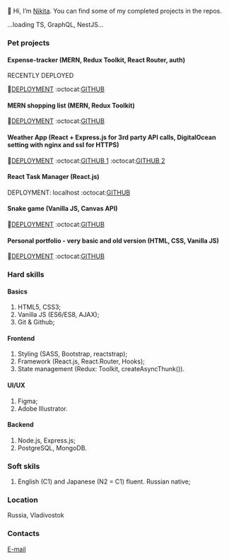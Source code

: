 👋 Hi, I’m [Nikita](https://github.com/thatkit). You can find some of my completed projects in the repos.

...loading TS, GraphQL, NestJS...


### Pet projects
#### Expense-tracker (**MERN**, **Redux Toolkit**, **React Router**, **auth**)

RECENTLY DEPLOYED

:rocket:[DEPLOYMENT](https://xpense-tracker-1.herokuapp.com/) :octocat:[GITHUB](https://github.com/thatkit/xpense-tracker)

#### MERN shopping list (**MERN**, **Redux Toolkit**)

:rocket:[DEPLOYMENT](https://fast-chamber-32404.herokuapp.com/) :octocat:[GITHUB](https://github.com/thatkit/mern-shopping-list)

#### Weather App (**React** + **Express.js** for 3rd party API calls, **DigitalOcean setting with nginx and ssl for HTTPS**)

:rocket:[DEPLOYMENT](https://www.weather-for-coordinates.xyz/) :octocat:[GITHUB 1](https://github.com/thatkit/weather-app-1) :octocat:[GITHUB 2](https://github.com/thatkit/weather-app-1-prod)

#### React Task Manager (**React.js**)

DEPLOYMENT: localhost
:octocat:[GITHUB](https://github.com/thatkit/task-manager-1)

#### Snake game (**Vanilla JS**, **Canvas API**)

:rocket:[DEPLOYMENT](https://thatkit.github.io/snake-game/) :octocat:[GITHUB](https://github.com/thatkit/snake-game)

#### Personal portfolio - very basic and old version (**HTML, CSS, Vanilla JS**)

:rocket:[DEPLOYMENT](https://thatkit.github.io/home/) :octocat:[GITHUB](https://github.com/thatkit/home)

### Hard skills

#### Basics
1. HTML5, CSS3;
2. Vanilla JS (ES6/ES8, AJAX);
3. Git & Github;

#### Frontend
1. Styling (SASS, Bootstrap, reactstrap);
2. Framework (React.js, React.Router, Hooks);
3. State management (Redux: Toolkit, createAsyncThunk()).

#### UI/UX
1. Figma;
2. Adobe Illustrator.

#### Backend
1. Node.js, Express.js;
2. PostgreSQL, MongoDB.

### Soft skils
1. English (C1) and Japanese (N2 = C1) fluent. Russian native;

### Location
Russia, Vladivostok

### Contacts
[E-mail](mailto:emper137137@gmail.com?subject=[GitHub]%20Hello%20Nikita)
